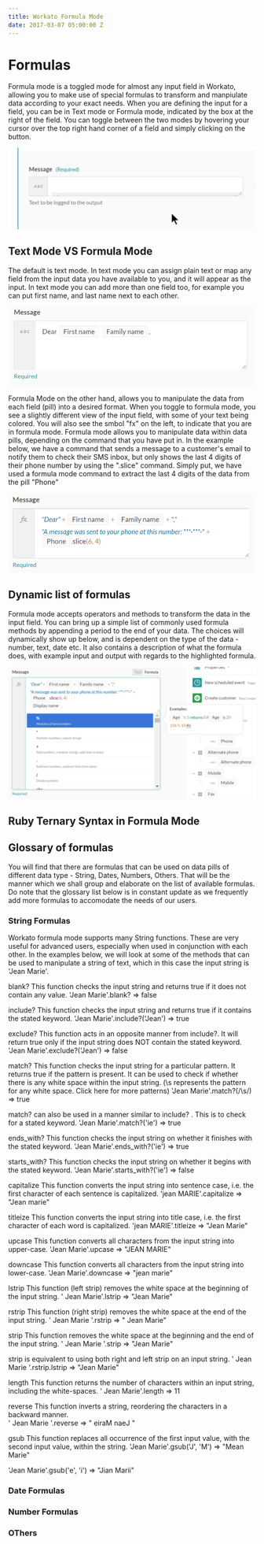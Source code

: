 ```yaml
---
title: Workato Formula Mode
date: 2017-03-07 05:00:00 Z
---
```


# Formulas
Formula mode is a toggled mode for almost any input field in Workato, allowing you to make use of special formulas to transform and manpiulate data according to your exact needs.
When you are defining the input for a field, you can be in Text mode or Formula mode, indicated by the box at the right of the field. 
You can toggle between the two modes by hovering your cursor over the top right hand corner of a field and simply clicking on the button.

![what_is_formula](/_uploads/formula-docs/what_is_formula_gif.gif)

## Text Mode VS Formula Mode

The default is text mode. In text mode you can assign plain text or map any field from the input data you have available to you, and it will appear as the input. In text mode you can add more than one field too, for example you can put first name, and last name next to each other.

![text_mode](/_uploads/formula-docs/text_mode.png)

Formula Mode on the other hand, allows you to manipulate the data from each field (pill) into a desired format. When you toggle to formula mode, you see a slightly different view of the input field, with some of your text being colored. You will also see the smbol "fx" on the left, to indicate that you are in formula mode. Formula mode allows you to manipulate data within data pills, depending on the command that you have put in. In the example below, we have a command that sends a message to a customer's email to notify them to check their SMS inbox, but only shows the last 4 digits of their phone number by using the ".slice" command. Simply put, we have used a formula mode command to extract the last 4 digits of the data from the pill "Phone" 
 
![formula_mode](/_uploads/formula-docs/formula_mode.png)

## Dynamic list of formulas
Formula mode accepts operators and methods to transform the data in the input field. You can bring up a simple list of commonly used formula methods by appending a period to the end of your data. The choices will dynamically show up below, and is dependent on the type of the data - number, text, date etc. It also contains a description of what the formula does, with example input and output with regards to the highlighted formula. 

![formula_list](/_uploads/formula-docs/formula_list.png)

## Ruby Ternary Syntax in Formula Mode

## Glossary of formulas
You will find that there are formulas that can be used on data pills of different data type - String, Dates, Numbers, Others. 
That will be the manner which we shall group and elaborate on the list of available formulas. Do note that the glossary list below is in constant update as we frequently add more formulas to accomodate the needs of our users. 


### String Formulas
Workato formula mode supports many String functions. These are very useful for advanced users, especially when used in conjunction with each other.
In the examples below, we will look at some of the methods that can be used to manipulate a string of text, which in this case the input string is 'Jean Marie'.

blank? 
This function checks the input string and returns true if it does not contain any value.
'Jean Marie'.blank? 
=> false

include? 
This function checks the input string and returns true if it contains the stated keyword.
'Jean Marie'.include?('Jean') 
=> true

exclude? 
This function acts in an opposite manner from include?. It will return true only if the input string does NOT contain the stated keyword.
'Jean Marie'.exclude?('Jean') 
=> false

match?
This function checks the input string for a particular pattern. It returns true if the pattern is present. 
It can be used to check if whether there is any white space within the input string. (\s represents the pattern for any white space. Click here for more patterns) 
'Jean Marie'.match?(/\s/)
=> true

match? can also be used in a manner similar to include? . This is to check for a stated keyword.
'Jean Marie'.match?('ie')
=> true

ends_with?
This function checks the input string on whether it finishes with the stated keyword.
'Jean Marie'.ends_with?('ie')
=> true

starts_with?
This function checks the input string on whether it begins with the stated keyword.
'Jean Marie'.starts_with?('ie')
=> false

capitalize
This function converts the input string into sentence case, i.e. the first character of each sentence is capitalized. 
'jean MARIE'.capitalize
=> "Jean marie"
 
titleize
This function converts the input string into title case, i.e. the first character of each word is capitalized. 
'jean MARIE'.titleize
=> "Jean Marie"
 
upcase
This function converts all characters from the input string into upper-case. 
'Jean Marie'.upcase
=> "JEAN MARIE"

downcase
This function converts all characters from the input string into lower-case. 
'Jean Marie'.downcase
=> "jean marie"

lstrip
This function (left strip) removes the white space at the beginning of the input string. 
' Jean Marie'.lstrip
=> "Jean Marie"

rstrip
This function (right strip) removes the white space at the end of the input string. 
' Jean Marie '.rstrip
=> " Jean Marie"

strip
This function removes the white space at the beginning and the end of the input string. 
' Jean Marie '.strip
=> "Jean Marie"

strip is equivalent to using both right and left strip on an input string.
' Jean Marie '.rstrip.lstrip
=> "Jean Marie"

length
This function returns the number of characters within an input string, including the white-spaces. 
' Jean Marie'.length
=> 11

reverse
This function inverts a string, reordering the characters in a backward manner.  
' Jean Marie '.reverse
=> " eiraM naeJ "

gsub
This function replaces all occurrence of the first input value, with the second input value, within the string. 
'Jean Marie'.gsub('J', 'M')
=> "Mean Marie"

'Jean Marie'.gsub('e', 'i')
=> "Jian Marii"

### Date Formulas

### Number Formulas

### OThers

